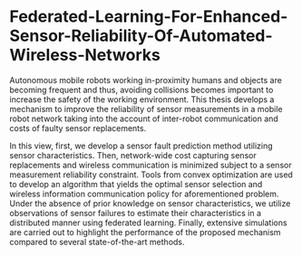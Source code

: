 # Federated-Learning-For-Enhanced-Sensor-Reliability-Of-Automated-Wireless-Networks

Autonomous mobile robots working in-proximity humans and objects are becoming frequent and thus, avoiding collisions becomes important to increase the safety of the working environment. This thesis develops a mechanism to improve the reliability of sensor measurements in a mobile robot network taking into the account of inter-robot communication and costs of faulty sensor replacements. 

In this view, first, we develop a sensor fault prediction method utilizing sensor characteristics. Then, network-wide cost capturing sensor replacements and wireless communication is minimized subject to a sensor measurement reliability constraint. Tools from convex optimization are used to develop an algorithm that yields the optimal sensor selection and wireless information communication policy for aforementioned problem. Under the absence of prior knowledge on sensor characteristics, we utilize observations of sensor failures to estimate their characteristics in a distributed manner using federated learning. Finally, extensive simulations are carried out to highlight the performance of the proposed mechanism compared to several state-of-the-art methods.
